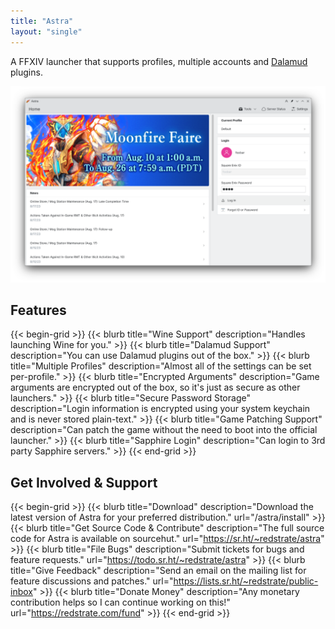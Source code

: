 ```yaml
---
title: "Astra"
layout: "single"
---
```


A FFXIV launcher that supports profiles, multiple accounts and [Dalamud](https://github.com/goatcorp/Dalamud) plugins.

![Main Screenshot](main-screenshot.png)

## Features

{{< begin-grid >}}
{{< blurb title="Wine Support" description="Handles launching Wine for you." >}}
{{< blurb title="Dalamud Support" description="You can use Dalamud plugins out of the box." >}}
{{< blurb title="Multiple Profiles" description="Almost all of the settings can be set per-profile." >}}
{{< blurb title="Encrypted Arguments" description="Game arguments are encrypted out of the box, so it's just as secure as other launchers." >}}
{{< blurb title="Secure Password Storage" description="Login information is encrypted using your system keychain and is never stored plain-text." >}}
{{< blurb title="Game Patching Support" description="Can patch the game without the need to boot into the official launcher." >}}
{{< blurb title="Sapphire Login" description="Can login to 3rd party Sapphire servers." >}}
{{< end-grid >}}

## Get Involved & Support

{{< begin-grid >}}
{{< blurb title="Download" description="Download the latest version of Astra for your preferred distribution." url="/astra/install" >}}
{{< blurb title="Get Source Code & Contribute" description="The full source code for Astra is available on sourcehut." url="https://sr.ht/~redstrate/astra" >}}
{{< blurb title="File Bugs" description="Submit tickets for bugs and feature requests." url="https://todo.sr.ht/~redstrate/astra" >}}
{{< blurb title="Give Feedback" description="Send an email on the mailing list for feature discussions and patches." url="https://lists.sr.ht/~redstrate/public-inbox" >}}
{{< blurb title="Donate Money" description="Any monetary contribution helps so I can continue working on this!" url="https://redstrate.com/fund" >}}
{{< end-grid >}}

